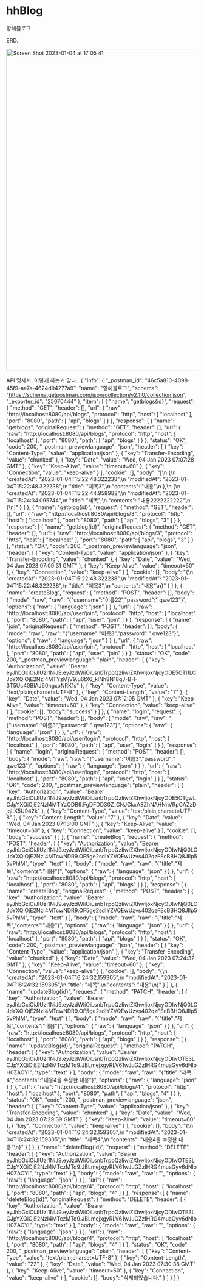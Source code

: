 # hhBlog

항해블로그

ERD.

<img width="845" alt="Screen Shot 2023-01-04 at 17 05 41" src="https://user-images.githubusercontent.com/100186336/210510397-4cf9a742-c817-4c26-a6c3-afa8ff4a6c5d.png">



API 명세서.
이렇게 하는거 맞나..
{
	"info": {
		"_postman_id": "46c5a810-4098-45f9-aa7a-4624d94277a9",
		"name": "항해블로그",
		"schema": "https://schema.getpostman.com/json/collection/v2.1.0/collection.json",
		"_exporter_id": "25070444"
	},
	"item": [
		{
			"name": "getblogs{id}",
			"request": {
				"method": "GET",
				"header": [],
				"url": {
					"raw": "http://localhost:8080/api/blogs",
					"protocol": "http",
					"host": [
						"localhost"
					],
					"port": "8080",
					"path": [
						"api",
						"blogs"
					]
				}
			},
			"response": [
				{
					"name": "getblogs",
					"originalRequest": {
						"method": "GET",
						"header": [],
						"url": {
							"raw": "http://localhost:8080/api/blogs",
							"protocol": "http",
							"host": [
								"localhost"
							],
							"port": "8080",
							"path": [
								"api",
								"blogs"
							]
						}
					},
					"status": "OK",
					"code": 200,
					"_postman_previewlanguage": "json",
					"header": [
						{
							"key": "Content-Type",
							"value": "application/json"
						},
						{
							"key": "Transfer-Encoding",
							"value": "chunked"
						},
						{
							"key": "Date",
							"value": "Wed, 04 Jan 2023 07:07:28 GMT"
						},
						{
							"key": "Keep-Alive",
							"value": "timeout=60"
						},
						{
							"key": "Connection",
							"value": "keep-alive"
						}
					],
					"cookie": [],
					"body": "[\n    {\n        \"createdAt\": \"2023-01-04T15:22:48.322238\",\n        \"modifiedAt\": \"2023-01-04T15:22:48.322238\",\n        \"title\": \"제목3\",\n        \"contents\": \"내용\"\n    },\n    {\n        \"createdAt\": \"2023-01-04T15:22:44.958982\",\n        \"modifiedAt\": \"2023-01-04T15:24:34.095744\",\n        \"title\": \"제목\",\n        \"contents\": \"내용2222222222\"\n    }\n]"
				}
			]
		},
		{
			"name": "getblog{id}",
			"request": {
				"method": "GET",
				"header": [],
				"url": {
					"raw": "http://localhost:8080/api/blogs/3",
					"protocol": "http",
					"host": [
						"localhost"
					],
					"port": "8080",
					"path": [
						"api",
						"blogs",
						"3"
					]
				}
			},
			"response": [
				{
					"name": "getblog{id}",
					"originalRequest": {
						"method": "GET",
						"header": [],
						"url": {
							"raw": "http://localhost:8080/api/blogs/3",
							"protocol": "http",
							"host": [
								"localhost"
							],
							"port": "8080",
							"path": [
								"api",
								"blogs",
								"3"
							]
						}
					},
					"status": "OK",
					"code": 200,
					"_postman_previewlanguage": "json",
					"header": [
						{
							"key": "Content-Type",
							"value": "application/json"
						},
						{
							"key": "Transfer-Encoding",
							"value": "chunked"
						},
						{
							"key": "Date",
							"value": "Wed, 04 Jan 2023 07:09:31 GMT"
						},
						{
							"key": "Keep-Alive",
							"value": "timeout=60"
						},
						{
							"key": "Connection",
							"value": "keep-alive"
						}
					],
					"cookie": [],
					"body": "{\n    \"createdAt\": \"2023-01-04T15:22:48.322238\",\n    \"modifiedAt\": \"2023-01-04T15:22:48.322238\",\n    \"title\": \"제목3\",\n    \"contents\": \"내용\"\n}"
				}
			]
		},
		{
			"name": "createBlog",
			"request": {
				"method": "POST",
				"header": [],
				"body": {
					"mode": "raw",
					"raw": "{\"username\":\"이름22\",\"password\":\" qwe123\"}",
					"options": {
						"raw": {
							"language": "json"
						}
					}
				},
				"url": {
					"raw": "http://localhost:8080/api/user/join",
					"protocol": "http",
					"host": [
						"localhost"
					],
					"port": "8080",
					"path": [
						"api",
						"user",
						"join"
					]
				}
			},
			"response": [
				{
					"name": "join",
					"originalRequest": {
						"method": "POST",
						"header": [],
						"body": {
							"mode": "raw",
							"raw": "{\"username\":\"이름3\",\"password\":\" qwe123\"}",
							"options": {
								"raw": {
									"language": "json"
								}
							}
						},
						"url": {
							"raw": "http://localhost:8080/api/user/join",
							"protocol": "http",
							"host": [
								"localhost"
							],
							"port": "8080",
							"path": [
								"api",
								"user",
								"join"
							]
						}
					},
					"status": "OK",
					"code": 200,
					"_postman_previewlanguage": "plain",
					"header": [
						{
							"key": "Authorization",
							"value": "Bearer eyJhbGciOiJIUzI1NiJ9.eyJzdWIiOiLsnbTrpoQzIiwiZXhwIjoxNjcyODE5OTI1LCJpYXQiOjE2NzI4MTYzMjV9.u6tX6_kINh8N18gJ-B-I-3T5Uc40BIAJ60ngxoNRK1s"
						},
						{
							"key": "Content-Type",
							"value": "text/plain;charset=UTF-8"
						},
						{
							"key": "Content-Length",
							"value": "7"
						},
						{
							"key": "Date",
							"value": "Wed, 04 Jan 2023 07:12:05 GMT"
						},
						{
							"key": "Keep-Alive",
							"value": "timeout=60"
						},
						{
							"key": "Connection",
							"value": "keep-alive"
						}
					],
					"cookie": [],
					"body": "success"
				}
			]
		},
		{
			"name": "login",
			"request": {
				"method": "POST",
				"header": [],
				"body": {
					"mode": "raw",
					"raw": "{\"username\":\"이름3\",\"password\":\" qwe123\"}",
					"options": {
						"raw": {
							"language": "json"
						}
					}
				},
				"url": {
					"raw": "http://localhost:8080/api/user/login",
					"protocol": "http",
					"host": [
						"localhost"
					],
					"port": "8080",
					"path": [
						"api",
						"user",
						"login"
					]
				}
			},
			"response": [
				{
					"name": "login",
					"originalRequest": {
						"method": "POST",
						"header": [],
						"body": {
							"mode": "raw",
							"raw": "{\"username\":\"이름3\",\"password\":\" qwe123\"}",
							"options": {
								"raw": {
									"language": "json"
								}
							}
						},
						"url": {
							"raw": "http://localhost:8080/api/user/login",
							"protocol": "http",
							"host": [
								"localhost"
							],
							"port": "8080",
							"path": [
								"api",
								"user",
								"login"
							]
						}
					},
					"status": "OK",
					"code": 200,
					"_postman_previewlanguage": "plain",
					"header": [
						{
							"key": "Authorization",
							"value": "Bearer eyJhbGciOiJIUzI1NiJ9.eyJzdWIiOiLsnbTrpoQzIiwiZXhwIjoxNjcyODE5OTgwLCJpYXQiOjE2NzI4MTYzODB9.FgDFDD30Z_CNJCkxA8ZhNAHNnVRpCAZzDjqLX5U942k"
						},
						{
							"key": "Content-Type",
							"value": "text/plain;charset=UTF-8"
						},
						{
							"key": "Content-Length",
							"value": "7"
						},
						{
							"key": "Date",
							"value": "Wed, 04 Jan 2023 07:13:00 GMT"
						},
						{
							"key": "Keep-Alive",
							"value": "timeout=60"
						},
						{
							"key": "Connection",
							"value": "keep-alive"
						}
					],
					"cookie": [],
					"body": "success"
				}
			]
		},
		{
			"name": "createBlog",
			"request": {
				"method": "POST",
				"header": [
					{
						"key": "Authorization",
						"value": "Bearer eyJhbGciOiJIUzI1NiJ9.eyJzdWIiOiLsnbTrpoQzIiwiZXhwIjoxNjcyODIwNjQ0LCJpYXQiOjE2NzI4MTcwNDR9.OF5ge2sdIYZVQEwUzvs402qzFEcBBHQ8JIlp55vPhlM",
						"type": "text"
					}
				],
				"body": {
					"mode": "raw",
					"raw": "{\"title\":\"제목\",\"contents\":\"내용\"}",
					"options": {
						"raw": {
							"language": "json"
						}
					}
				},
				"url": {
					"raw": "http://localhost:8080/api/blogs",
					"protocol": "http",
					"host": [
						"localhost"
					],
					"port": "8080",
					"path": [
						"api",
						"blogs"
					]
				}
			},
			"response": [
				{
					"name": "createBlog",
					"originalRequest": {
						"method": "POST",
						"header": [
							{
								"key": "Authorization",
								"value": "Bearer eyJhbGciOiJIUzI1NiJ9.eyJzdWIiOiLsnbTrpoQzIiwiZXhwIjoxNjcyODIwNjQ0LCJpYXQiOjE2NzI4MTcwNDR9.OF5ge2sdIYZVQEwUzvs402qzFEcBBHQ8JIlp55vPhlM",
								"type": "text"
							}
						],
						"body": {
							"mode": "raw",
							"raw": "{\"title\":\"제목\",\"contents\":\"내용\"}",
							"options": {
								"raw": {
									"language": "json"
								}
							}
						},
						"url": {
							"raw": "http://localhost:8080/api/blogs",
							"protocol": "http",
							"host": [
								"localhost"
							],
							"port": "8080",
							"path": [
								"api",
								"blogs"
							]
						}
					},
					"status": "OK",
					"code": 200,
					"_postman_previewlanguage": "json",
					"header": [
						{
							"key": "Content-Type",
							"value": "application/json"
						},
						{
							"key": "Transfer-Encoding",
							"value": "chunked"
						},
						{
							"key": "Date",
							"value": "Wed, 04 Jan 2023 07:24:32 GMT"
						},
						{
							"key": "Keep-Alive",
							"value": "timeout=60"
						},
						{
							"key": "Connection",
							"value": "keep-alive"
						}
					],
					"cookie": [],
					"body": "{\n    \"createdAt\": \"2023-01-04T16:24:32.159305\",\n    \"modifiedAt\": \"2023-01-04T16:24:32.159305\",\n    \"title\": \"제목\",\n    \"contents\": \"내용\"\n}"
				}
			]
		},
		{
			"name": "updateBlog{id}",
			"request": {
				"method": "PATCH",
				"header": [
					{
						"key": "Authorization",
						"value": "Bearer eyJhbGciOiJIUzI1NiJ9.eyJzdWIiOiLsnbTrpoQzIiwiZXhwIjoxNjcyODIwNjQ0LCJpYXQiOjE2NzI4MTcwNDR9.OF5ge2sdIYZVQEwUzvs402qzFEcBBHQ8JIlp55vPhlM",
						"type": "text"
					}
				],
				"body": {
					"mode": "raw",
					"raw": "{\"title\":\"제목\",\"contents\":\"내용\"}",
					"options": {
						"raw": {
							"language": "json"
						}
					}
				},
				"url": {
					"raw": "http://localhost:8080/api/blogs",
					"protocol": "http",
					"host": [
						"localhost"
					],
					"port": "8080",
					"path": [
						"api",
						"blogs"
					]
				}
			},
			"response": [
				{
					"name": "updateBlog{id}",
					"originalRequest": {
						"method": "PATCH",
						"header": [
							{
								"key": "Authorization",
								"value": "Bearer eyJhbGciOiJIUzI1NiJ9.eyJzdWIiOiLsnbTrpoQzIiwiZXhwIjoxNjcyODIwOTE3LCJpYXQiOjE2NzI4MTczMTd9.JBLmejxgyRLV61wJuGZzIHRG4muaGyv6dNloH0ZAOYI",
								"type": "text"
							}
						],
						"body": {
							"mode": "raw",
							"raw": "{\"title\":\"제목4\",\"contents\":\"내용4을 수정한 내용\"}",
							"options": {
								"raw": {
									"language": "json"
								}
							}
						},
						"url": {
							"raw": "http://localhost:8080/api/blogs/4",
							"protocol": "http",
							"host": [
								"localhost"
							],
							"port": "8080",
							"path": [
								"api",
								"blogs",
								"4"
							]
						}
					},
					"status": "OK",
					"code": 200,
					"_postman_previewlanguage": "json",
					"header": [
						{
							"key": "Content-Type",
							"value": "application/json"
						},
						{
							"key": "Transfer-Encoding",
							"value": "chunked"
						},
						{
							"key": "Date",
							"value": "Wed, 04 Jan 2023 07:29:39 GMT"
						},
						{
							"key": "Keep-Alive",
							"value": "timeout=60"
						},
						{
							"key": "Connection",
							"value": "keep-alive"
						}
					],
					"cookie": [],
					"body": "{\n    \"createdAt\": \"2023-01-04T16:24:32.159305\",\n    \"modifiedAt\": \"2023-01-04T16:24:32.159305\",\n    \"title\": \"제목4\",\n    \"contents\": \"내용4을 수정한 내용\"\n}"
				}
			]
		},
		{
			"name": "deleteBlog{id}",
			"request": {
				"method": "DELETE",
				"header": [
					{
						"key": "Authorization",
						"value": "Bearer eyJhbGciOiJIUzI1NiJ9.eyJzdWIiOiLsnbTrpoQzIiwiZXhwIjoxNjcyODIwOTE3LCJpYXQiOjE2NzI4MTczMTd9.JBLmejxgyRLV61wJuGZzIHRG4muaGyv6dNloH0ZAOYI",
						"type": "text"
					}
				],
				"body": {
					"mode": "raw",
					"raw": "",
					"options": {
						"raw": {
							"language": "json"
						}
					}
				},
				"url": {
					"raw": "http://localhost:8080/api/blogs/4",
					"protocol": "http",
					"host": [
						"localhost"
					],
					"port": "8080",
					"path": [
						"api",
						"blogs",
						"4"
					]
				}
			},
			"response": [
				{
					"name": "deleteBlog{id}",
					"originalRequest": {
						"method": "DELETE",
						"header": [
							{
								"key": "Authorization",
								"value": "Bearer eyJhbGciOiJIUzI1NiJ9.eyJzdWIiOiLsnbTrpoQzIiwiZXhwIjoxNjcyODIwOTE3LCJpYXQiOjE2NzI4MTczMTd9.JBLmejxgyRLV61wJuGZzIHRG4muaGyv6dNloH0ZAOYI",
								"type": "text"
							}
						],
						"body": {
							"mode": "raw",
							"raw": "",
							"options": {
								"raw": {
									"language": "json"
								}
							}
						},
						"url": {
							"raw": "http://localhost:8080/api/blogs/4",
							"protocol": "http",
							"host": [
								"localhost"
							],
							"port": "8080",
							"path": [
								"api",
								"blogs",
								"4"
							]
						}
					},
					"status": "OK",
					"code": 200,
					"_postman_previewlanguage": "plain",
					"header": [
						{
							"key": "Content-Type",
							"value": "text/plain;charset=UTF-8"
						},
						{
							"key": "Content-Length",
							"value": "22"
						},
						{
							"key": "Date",
							"value": "Wed, 04 Jan 2023 07:30:38 GMT"
						},
						{
							"key": "Keep-Alive",
							"value": "timeout=60"
						},
						{
							"key": "Connection",
							"value": "keep-alive"
						}
					],
					"cookie": [],
					"body": "삭제되었습니다."
				}
			]
		}
	]
}
